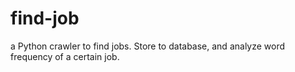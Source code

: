 # find-job
a Python crawler to find jobs. Store to database, and analyze word frequency of a certain job.
